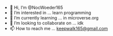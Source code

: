 - 👋 Hi, I’m @NocWoeder165
- 👀 I’m interested in ... learn programming
- 🌱 I’m currently learning ... in microverse.org
- 💞️ I’m looking to collaborate on ... idk
- 📫 How to reach me ... keepwalk165@gmail.com

<!---
NocWoeder165/NocWoeder165 is a ✨ special ✨ repository because its `README.md` (this file) appears on your GitHub profile.
You can click the Preview link to take a look at your changes.
--->
